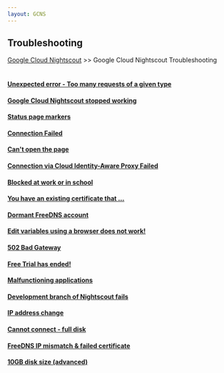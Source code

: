 ```yaml
---
layout: GCNS
---
```


## Troubleshooting  
[Google Cloud Nightscout](../GoogleCloud.md) >> Google Cloud Nightscout Troubleshooting  
<br/>  
  
#### [Unexpected error - Too many requests of a given type](../TooManyCertificates.md)
#### [Google Cloud Nightscout stopped working](../Troubleshooting.md)
#### [Status page markers](../StatusKey.md)
#### [Connection Failed](../ConnectionFailed.md)
#### [Can't open the page](./LetsEncrypt_Android7.md)
#### [Connection via Cloud Identity-Aware Proxy Failed](../ConnIdentAwareFailed.md)
#### [Blocked at work or in school](../FD_Domains.md)
#### [You have an existing certificate that ...](../ExistingCertificate.md)
#### [Dormant FreeDNS account](../FreeDNS_Min_Login.md)
#### [Edit variables using a browser does not work!](../UpdateScripts_22.md)
#### [502 Bad Gateway](../502BadGateway.md)
#### [Free Trial has ended!](../FreeTrialEnd.md)
#### [Malfunctioning applications](../Auth_Default_Roles.md)
#### [Development branch of Nightscout fails](../NightscoutDevBranch.md)
#### [IP address change](../StopVM.md)
#### [Cannot connect - full disk](../FullDisk.md)
#### [FreeDNS IP mismatch & failed certificate](../FreeDNS_Min_Login.md)
#### [10GB disk size (advanced)](../FullDisk.md)
  
  
